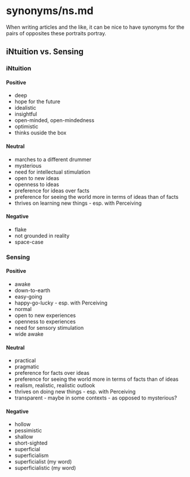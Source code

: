 
# synonyms/ns.md

When writing articles and the like, it can be nice to have synonyms for the pairs of opposites
these portraits portray.


## iNtuition vs. Sensing

### iNtuition

#### Positive
- deep
- hope for the future
- idealistic
- insightful
- open-minded, open-mindedness
- optimistic
- thinks ouside the box

#### Neutral
- marches to a different drummer
- mysterious
- need for intellectual stimulation
- open to new ideas
- openness to ideas
- preference for ideas over facts
- preference for seeing the world more in terms of ideas than of facts
- thrives on learning new things - esp. with Perceiving

#### Negative
- flake
- not grounded in reality
- space-case


### Sensing

#### Positive
- awake
- down-to-earth
- easy-going
- happy-go-lucky - esp. with Perceiving
- normal
- open to new experiences
- openness to experiences
- need for sensory stimulation
- wide awake

#### Neutral
- practical
- pragmatic
- preference for facts over ideas
- preference for seeing the world more in terms of facts than of ideas
- realism, realistic, realistic outlook
- thrives on doing new things - esp. with Perceiving
- transparent - maybe in some contexts - as opposed to mysterious?

#### Negative
- hollow
- pessimistic
- shallow
- short-sighted
- superficial
- superficialism
- superficialist (my word)
- superficialistic (my word)

